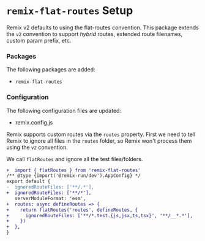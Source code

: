 # `remix-flat-routes` Setup

Remix v2 defaults to using the flat-routes convention. This package extends the
`v2` convention to support _hybrid_ routes, extended route filenames, custom
param prefix, etc.

### Packages

The following packages are added:

- `remix-flat-routes`

### Configuration

The following configuration files are updated:

- remix.config.js

Remix supports custom routes via the `routes` property. First we need to tell
Remix to ignore all files in the `routes` folder, so Remix won't process them
using the `v2` convention.

We call `flatRoutes` and ignore all the test files/folders.

```diff
+  import { flatRoutes } from 'remix-flat-routes'
/** @type {import('@remix-run/dev').AppConfig} */
export default {
-  ignoredRouteFiles: ['**/.*'],
+  ignoredRouteFiles: ['**/*'],
   serverModuleFormat: 'esm',
+  routes: async defineRoutes => {
+    return flatRoutes('routes', defineRoutes, {
+      ignoredRouteFiles: ['**/*.test.{js,jsx,ts,tsx}', '**/__*.*'],
+    })
+  },
}
```
